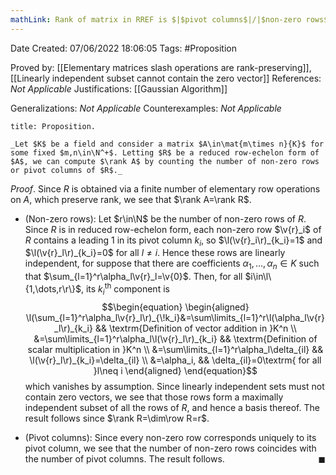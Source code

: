 ```yaml
---
mathLink: Rank of matrix in RREF is $|$pivot columns$|/|$non-zero rows$|$
---
```


<div class="topSpace"></div>

Date Created: 07/06/2022 18:06:05
Tags: #Proposition

Proved by: [[Elementary matrices slash operations are rank-preserving]], [[Linearly independent subset cannot contain the zero vector]]
References: _Not Applicable_
Justifications: [[Gaussian Algorithm]]

Generalizations: _Not Applicable_
Counterexamples: _Not Applicable_

``` ad-Proposition
title: Proposition.

_Let $K$ be a field and consider a matrix $A\in\mat{m\times n}{K}$ for some fixed $m,n\in\N^+$. Letting $R$ be a reduced row-echelon form of $A$, we can compute $\rank A$ by counting the number of non-zero rows or pivot columns of $R$._

```

_Proof_. Since $R$ is obtained via a finite number of elementary row operations on $A$, which preserve rank, we see that $\rank A=\rank R$.
* (Non-zero rows): Let $r\in\N$ be the number of non-zero rows of $R$. Since $R$ is in reduced row-echelon form, each non-zero row $\v{r}_i$ of $R$ contains a leading 1 in its pivot column $k_i$, so $\l(\v{r}_i\r)_{k_i}=1$ and $\l(\v{r}_l\r)_{k_i}=0$ for all $l\neq i$. Hence these rows are linearly independent, for suppose that there are coefficients $\alpha_1,\dots,\alpha_n\in K$ such that $\sum_{l=1}^r\alpha_l\v{r}_l=\v{0}$. Then, for all $i\in\l\{1,\dots,r\r\}$, its $k_i^\textrm{th}$ component is
$$\begin{equation}
    \begin{aligned}
        \l(\sum_{l=1}^r\alpha_l\v{r}_l\r)_{\!k_i}&=\sum\limits_{l=1}^r\l(\alpha_l\v{r}_l\r)_{k_i} && \textrm{Definition of vector addition in }K^n \\
        &=\sum\limits_{l=1}^r\alpha_l\l(\v{r}_l\r)_{k_i} && \textrm{Definition of scalar multiplication in }K^n \\
        &=\sum\limits_{l=1}^r\alpha_l\delta_{il} && \l(\v{r}_l\r)_{k_i}=\delta_{il} \\
        &=\alpha_i, && \delta_{il}=0\textrm{ for all }l\neq i
    \end{aligned}
\end{equation}$$
which vanishes by assumption. Since linearly independent sets must not contain zero vectors, we see that those rows form a maximally independent subset of all the rows of $R$, and hence a basis thereof. The result follows since $\rank R=\dim\row R=r$.

* (Pivot columns): Since every non-zero row corresponds uniquely to its pivot column, we see that the number of non-zero rows coincides with the number of pivot columns. The result follows.<span style="float:right;">$\blacksquare$</span>
